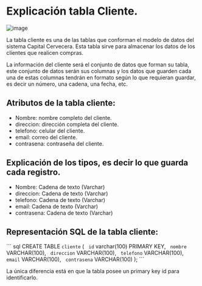 # Explicación tabla Cliente.

![image](https://github.com/elrerag/TUTOR_NODE/assets/11900544/5d4c6961-d669-4a71-9132-600bd15770be)

La tabla cliente es una de las tablas que conforman el modelo de datos del sistema Capital Cervecera. Esta tabla sirve para almacenar los datos de los clientes que realicen compras.

La información del cliente será el conjunto de datos que forman su tabla, este conjunto de datos serán sus columnas y los datos que guarden cada una de estas columnas tendrán en formato según lo que requieran guardar, es decir un número, una cadena, una fecha, etc.

## Atributos de la tabla cliente:
- Nombre: nombre completo del cliente.
- direccion: dirección completa del cliente.
- telefono: celular del cliente.
- email: correo del cliente.
- contrasena: contraseña del cliente.

## Explicación de los tipos, es decir lo que guarda cada registro.
- Nombre: Cadena de texto (Varchar)
- direccion: Cadena de texto (Varchar)
- telefono: Cadena de texto (Varchar)
- email: Cadena de texto (Varchar)
- contrasena: Cadena de texto (Varchar)

## Representación SQL de la tabla cliente:

´´´ sql
CREATE TABLE `cliente` (
  `id` varchar(100) PRIMARY KEY,
  `nombre` VARCHAR(100),
  `direccion` VARCHAR(100),
  `telefono` VARCHAR(100),
  `email` VARCHAR(100),
  `contrasena` VARCHAR(100)
);
´´´

La única diferencia está en que la tabla posee un primary key id para identificarlo.
